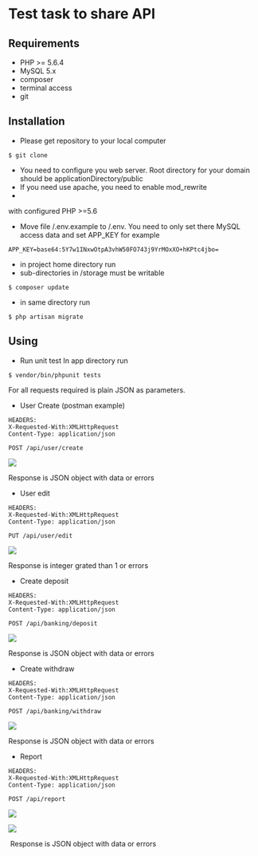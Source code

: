 # Test task to share API

## Requirements

- PHP >= 5.6.4
- MySQL 5.x
- composer
- terminal access
- git

## Installation

- Please get repository to your local computer

```
$ git clone
```
- You need to configure you web server.
Root directory for your domain should be applicationDirectory/public
- If you need use apache, you need to enable mod_rewrite
-
with configured PHP >=5.6
- Move file /.env.example to /.env.
You need to only set there MySQL access data and set APP_KEY for example

```
APP_KEY=base64:5Y7w1INxwOtpA3vhW50FO743j9YrMOxXO+hKPtc4jbo=

```

- in project home directory run
- sub-directories in /storage must be writable

```
$ composer update
```
- in same directory run

```
$ php artisan migrate
```

## Using

- Run unit test
In app directory run
```
$ vendor/bin/phpunit tests
```

For all requests required is plain JSON as parameters.

- User Create
(postman example)

```
HEADERS:
X-Requested-With:XMLHttpRequest
Content-Type: application/json

POST /api/user/create
```
![](https://d17oy1vhnax1f7.cloudfront.net/items/263f2k0O1n24202t3C2C/Image%202017-02-02%20at%204.06.21%20PM.png?v=0adeebab)

Response is JSON object with data or errors

- User edit

```
HEADERS:
X-Requested-With:XMLHttpRequest
Content-Type: application/json

PUT /api/user/edit
```

![](https://d17oy1vhnax1f7.cloudfront.net/items/2V0N0M1R0S0z2h221i1B/Image%202017-02-02%20at%204.09.54%20PM.png?v=ff22275f)

Response is integer grated than 1 or errors

- Create deposit


```
HEADERS:
X-Requested-With:XMLHttpRequest
Content-Type: application/json

POST /api/banking/deposit
```
![](https://d17oy1vhnax1f7.cloudfront.net/items/0B0g0I3x3w3i1j1x2w0F/Image%202017-02-02%20at%204.17.12%20PM.png?v=a0c40c26)

Response is JSON object with data or errors


- Create withdraw

```
HEADERS:
X-Requested-With:XMLHttpRequest
Content-Type: application/json

POST /api/banking/withdraw
```

![](https://d17oy1vhnax1f7.cloudfront.net/items/231k0j3x0u092I2w3L18/Image%202017-02-02%20at%204.18.37%20PM.png?v=0cb6eeb7)

Response is JSON object with data or errors




- Report


```
HEADERS:
X-Requested-With:XMLHttpRequest
Content-Type: application/json

POST /api/report
```
![](https://d17oy1vhnax1f7.cloudfront.net/items/271C1M1L1B3h3e2Q2c30/Image%202017-02-02%20at%204.21.20%20PM.png?v=f5b99127)

![](https://d17oy1vhnax1f7.cloudfront.net/items/1a2V3g2x0I2i2z43202W/Image%202017-02-02%20at%204.29.45%20PM.png?v=068f507e)

![]()
Response is JSON object with data or errors
